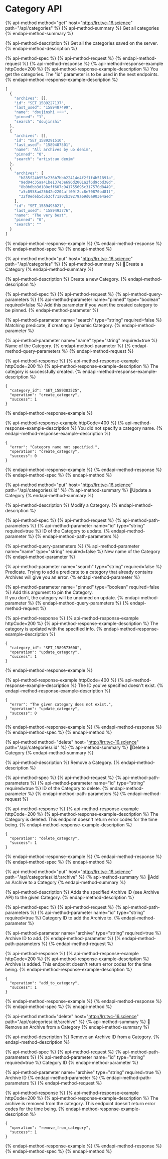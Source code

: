 # Category API

{% api-method method="get" host="http://lrr.tvc-16.science" path="/api/categories" %}
{% api-method-summary %}
Get all categories
{% endapi-method-summary %}

{% api-method-description %}
Get all the categories saved on the server.
{% endapi-method-description %}

{% api-method-spec %}
{% api-method-request %}
{% endapi-method-request %}
{% api-method-response %}
{% api-method-response-example httpCode=200 %}
{% api-method-response-example-description %}
You get the categories. The "id" parameter is to be used in the next endpoints.
{% endapi-method-response-example-description %}

```javascript
[
  {
    "archives": [],
    "id": "SET_1589227137",
    "last_used": "1589487499",
    "name": "doujinshi 💦💦💦",
    "pinned": "1",
    "search": "doujinshi"
  },
  {
    "archives": [],
    "id": "SET_1589291510",
    "last_used": "1589487501",
    "name": "All archives by uo denim",
    "pinned": "0",
    "search": "artist:uo denim"
  },
  {
    "archives": [
      "b835f24b953c236b7bbb22414e4f2f1f4b51891a",
      "9ed04c35aa41be137e3e696d2001a2f6d9cbd38d",
      "8b0b6bb3d180eff607c941755695c317570d8449",
      "a5c0958ad25642e2204aff09f2cc8e70870bd81f",
      "32f0edeb5d5b3cf71a02b39279a69d0a903e4aed"
    ],
    "id": "SET_1589493021",
    "last_used": "1589493776",
    "name": "The very best",
    "pinned": "0",
    "search": ""
  }
]
```
{% endapi-method-response-example %}
{% endapi-method-response %}
{% endapi-method-spec %}
{% endapi-method %}

{% api-method method="put" host="http://lrr.tvc-16.science" path="/api/categories" %}
{% api-method-summary %}
🔑Create a Category
{% endapi-method-summary %}

{% api-method-description %}
Create a new Category.
{% endapi-method-description %}

{% api-method-spec %}
{% api-method-request %}
{% api-method-query-parameters %}
{% api-method-parameter name="pinned" type="boolean" required=false %}
Add this parameter if you want the created category to be pinned.
{% endapi-method-parameter %}

{% api-method-parameter name="search" type="string" required=false %}
Matching predicate, if creating a Dynamic Category.
{% endapi-method-parameter %}

{% api-method-parameter name="name" type="string" required=true %}
Name of the Category.
{% endapi-method-parameter %}
{% endapi-method-query-parameters %}
{% endapi-method-request %}

{% api-method-response %}
{% api-method-response-example httpCode=200 %}
{% api-method-response-example-description %}
The category is successfully created.
{% endapi-method-response-example-description %}

```
{
  "category_id": "SET_1589383525",
  "operation": "create_category",
  "success": 1
}
```
{% endapi-method-response-example %}

{% api-method-response-example httpCode=400 %}
{% api-method-response-example-description %}
You did not specify a category name.
{% endapi-method-response-example-description %}

```
{
  "error": "Category name not specified.",
  "operation": "create_category",
  "success": 0
}
```
{% endapi-method-response-example %}
{% endapi-method-response %}
{% endapi-method-spec %}
{% endapi-method %}

{% api-method method="put" host="http://lrr.tvc-16.science" path="/api/categories/:id" %}
{% api-method-summary %}
🔑Update a Category
{% endapi-method-summary %}

{% api-method-description %}
Modify a Category.
{% endapi-method-description %}

{% api-method-spec %}
{% api-method-request %}
{% api-method-path-parameters %}
{% api-method-parameter name="id" type="string" required=true %}
ID of the Category to update.
{% endapi-method-parameter %}
{% endapi-method-path-parameters %}

{% api-method-query-parameters %}
{% api-method-parameter name="name" type="string" required=false %}
New name of the Category
{% endapi-method-parameter %}

{% api-method-parameter name="search" type="string" required=false %}
Predicate. Trying to add a predicate to a category that already contains Archives will give you an error.
{% endapi-method-parameter %}

{% api-method-parameter name="pinned" type="boolean" required=false %}
Add this argument to pin the Category.   
If you don't, the category will be unpinned on update.
{% endapi-method-parameter %}
{% endapi-method-query-parameters %}
{% endapi-method-request %}

{% api-method-response %}
{% api-method-response-example httpCode=200 %}
{% api-method-response-example-description %}
The category is updated with the specified info.
{% endapi-method-response-example-description %}

```
{
  "category_id": "SET_1589573608",
  "operation": "update_category",
  "success": 1
}
```
{% endapi-method-response-example %}

{% api-method-response-example httpCode=400 %}
{% api-method-response-example-description %}
The ID you've specified doesn't exist.
{% endapi-method-response-example-description %}

```
{
  "error": "The given category does not exist.",
  "operation": "update_category",
  "success": 0
}
```
{% endapi-method-response-example %}
{% endapi-method-response %}
{% endapi-method-spec %}
{% endapi-method %}

{% api-method method="delete" host="http://lrr.tvc-16.science" path="/api/categories/:id" %}
{% api-method-summary %}
🔑Delete a Category
{% endapi-method-summary %}

{% api-method-description %}
Remove a Category.
{% endapi-method-description %}

{% api-method-spec %}
{% api-method-request %}
{% api-method-path-parameters %}
{% api-method-parameter name="id" type="string" required=true %}
ID of the Category to delete.
{% endapi-method-parameter %}
{% endapi-method-path-parameters %}
{% endapi-method-request %}

{% api-method-response %}
{% api-method-response-example httpCode=200 %}
{% api-method-response-example-description %}
The Category is deleted. This endpoint doesn't return error codes for the time being.
{% endapi-method-response-example-description %}

```
{
  "operation": "delete_category",
  "success": 1
}
```
{% endapi-method-response-example %}
{% endapi-method-response %}
{% endapi-method-spec %}
{% endapi-method %}

{% api-method method="put" host="http://lrr.tvc-16.science" path="/api/categories/:id/:archive" %}
{% api-method-summary %}
🔑Add an Archive to a Category
{% endapi-method-summary %}

{% api-method-description %}
Adds the specified Archive ID \(see Archive API\) to the given Category.
{% endapi-method-description %}

{% api-method-spec %}
{% api-method-request %}
{% api-method-path-parameters %}
{% api-method-parameter name="id" type="string" required=true %}
Category ID to add the Archive to.
{% endapi-method-parameter %}

{% api-method-parameter name="archive" type="string" required=true %}
Archive ID to add.
{% endapi-method-parameter %}
{% endapi-method-path-parameters %}
{% endapi-method-request %}

{% api-method-response %}
{% api-method-response-example httpCode=200 %}
{% api-method-response-example-description %}
Archive is added. This endpoint doesn't return error codes for the time being.
{% endapi-method-response-example-description %}

```
{
  "operation": "add_to_category",
  "success": 1
}
```
{% endapi-method-response-example %}
{% endapi-method-response %}
{% endapi-method-spec %}
{% endapi-method %}

{% api-method method="delete" host="http://lrr.tvc-16.science" path="/api/categories/:id/:archive" %}
{% api-method-summary %}
🔑Remove an Archive from a Category
{% endapi-method-summary %}

{% api-method-description %}
Remove an Archive ID from a Category.
{% endapi-method-description %}

{% api-method-spec %}
{% api-method-request %}
{% api-method-path-parameters %}
{% api-method-parameter name="id" type="string" required=true %}
Category ID
{% endapi-method-parameter %}

{% api-method-parameter name="archive" type="string" required=true %}
Archive ID
{% endapi-method-parameter %}
{% endapi-method-path-parameters %}
{% endapi-method-request %}

{% api-method-response %}
{% api-method-response-example httpCode=200 %}
{% api-method-response-example-description %}
The archive is removed from the category. This endpoint doesn't return error codes for the time being.
{% endapi-method-response-example-description %}

```
{
  "operation": "remove_from_category",
  "success": 1
}
```
{% endapi-method-response-example %}
{% endapi-method-response %}
{% endapi-method-spec %}
{% endapi-method %}

